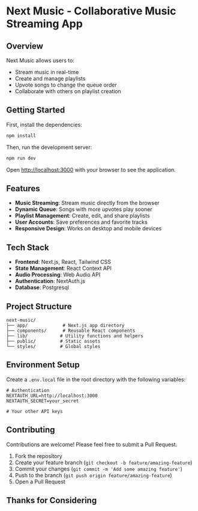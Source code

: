 # Next Music - Collaborative Music Streaming App


## Overview

Next Music allows users to:
- Stream music in real-time
- Create and manage playlists
- Upvote songs to change the queue order
- Collaborate with others on playlist creation

## Getting Started

First, install the dependencies:

```bash
npm install
```

Then, run the development server:

```bash
npm run dev
```

Open [http://localhost:3000](http://localhost:3000) with your browser to see the application.

## Features

- **Music Streaming**: Stream music directly from the browser
- **Dynamic Queue**: Songs with more upvotes play sooner
- **Playlist Management**: Create, edit, and share playlists
- **User Accounts**: Save preferences and favorite tracks
- **Responsive Design**: Works on desktop and mobile devices

## Tech Stack

- **Frontend**: Next.js, React, Tailwind CSS
- **State Management**: React Context API
- **Audio Processing**: Web Audio API
- **Authentication**: NextAuth.js
- **Database**: Postgresql

## Project Structure

```
next-music/
├── app/             # Next.js app directory
├── components/      # Reusable React components
├── lib/            # Utility functions and helpers
├── public/         # Static assets
└── styles/         # Global styles
```

## Environment Setup

Create a `.env.local` file in the root directory with the following variables:

```
# Authentication
NEXTAUTH_URL=http://localhost:3000
NEXTAUTH_SECRET=your_secret

# Your other API keys
```

## Contributing

Contributions are welcome! Please feel free to submit a Pull Request.

1. Fork the repository
2. Create your feature branch (`git checkout -b feature/amazing-feature`)
3. Commit your changes (`git commit -m 'Add some amazing feature'`)
4. Push to the branch (`git push origin feature/amazing-feature`)
5. Open a Pull Request

## Thanks for Considering